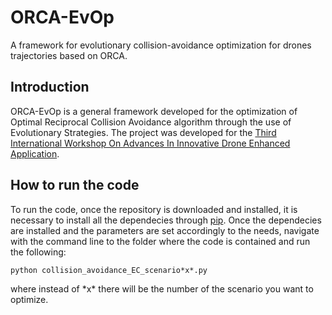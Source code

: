 # ORCA-EvOp
A framework for evolutionary collision-avoidance optimization for drones trajectories based on ORCA.


## Introduction
ORCA-EvOp is a general framework developed for the optimization of Optimal Reciprocal Collision Avoidance algorithm through the use of Evolutionary Strategies. The project was developed for the [Third International Workshop On Advances In Innovative Drone Enhanced Application](https://www.fruct.org/idea20).

## How to run the code
To run the code, once the repository is downloaded and installed, it is necessary to install all the dependecies through [pip](https://pip.pypa.io/en/stable/).
Once the dependecies are installed and the parameters are set accordingly to the needs, navigate with the command line to the folder where the code is contained and run the following:
```shell
python collision_avoidance_EC_scenario*x*.py
```
where instead of \*x\* there will be the number of the scenario you want to optimize.
